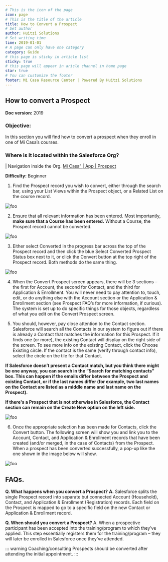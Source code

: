 ```yaml
---
# This is the icon of the page
icon: page
# This is the title of the article
title: How to Convert a Prospect
# Set author
author: Huitzi Solutions
# Set writing time
time: 2019-01-01
# A page can only have one category
category: Guide
# this page is sticky in article list
sticky: true
# this page will appear in aricle channel in home page
star: true
# You can customize the footer
footer: Mi Casa Resource Center | Powered By Huitzi Solutions
---
```


## How to convert a Prospect

**Doc version:** 2019

### **Objective:**  

In this section you will find how to convert a prospect when they enroll in one of Mi Casa’s courses.

### **Where is it located within the Salesforce Org?**

| Navigation inside the Org. [Mi Casa” | App | Prospect](https://micasa--partial.lightning.force.com/lightning/o/Lead/list?filterName=Recent)

**Difficulty:** Beginner

1. Find the Prospect record you wish to convert, either through the search bar, using your List Views within the Prospect object, or a Related List on the course record.

<img :src="$withBase('/assets/howToConvertAProspect/1.png')" alt="foo">

2. Ensure that all relevant information has been entered. Most importantly, **make sure that a Course has been entered.** Without a Course, the Prospect record cannot be converted.

<img :src="$withBase('/assets/howToConvertAProspect/2.png')" alt="foo">

3. Either select Converted in the progress bar across the top of the Prospect record and then click the blue Select Converted Prospect Status box next to it, or click the Convert button at the top right of the Prospect record. Both methods do the same thing.

<img :src="$withBase('/assets/howToConvertAProspect/3.png')" alt="foo">

4. When the Convert Prospect screen appears, there will be 3 sections – the first for Account, the second for Contact, and the third for Application & Enrollment. You will never need to pay attention to, touch, edit, or do anything else with the Account section or the Application & Enrollment section (see Prospect FAQ’s for more information, if curious). The system is set up to do specific things for those objects, regardless of what you edit on the Convert Prospect screen.

5. You should, however, pay close attention to the Contact section.  Salesforce will search all the Contacts in our system to figure out if there is already a Contact that matches the information for this Prospect. If it finds one (or more), the existing Contact will display on the right side of the screen. To see more info on the existing Contact, click the Choose Existing circle. If the contact is the same (verify through contact info), select the circle on the tile for that Contact.

**If Salesforce doesn’t present a Contact match, but you think there might be one anyway, you can search in the “Search for matching contacts” box. This can happen if the emails differ between the Prospect and existing Contact, or if the last names differ (for example, two last names on the Contact are listed as a middle name and last name on the Prospect).**

**If there's a Prospect that is not otherwise in Salesforce, the Contact section can remain on the Create New option on the left side.**

<img :src="$withBase('/assets/howToConvertAProspect/4.png')" alt="foo">

6. Once the appropriate selection has been made for Contacts, click the Convert button. The following screen will show you and link you to the Account, Contact, and Application & Enrollment records that have been created (and/or merged, in the case of Contacts) from the Prospect. When a prospect has been converted successfully, a pop-up like the one shown in the image below will show.

<img :src="$withBase('/assets/howToConvertAProspect/5.png')" alt="foo">

## **FAQs.**

**Q. What happens when you convert a Prospect?**
**A.** Salesforce splits the single Prospect record into separate but connected Account (Household), Contact, and Application & Enrollment (Registration) records. Each field on the Prospect is mapped to go to a specific field on the new Contact or Application & Enrollment record.

**Q. When should you convert a Prospect?**
A. When a prospective participant has been accepted into the training/program to which they’ve applied. This step essentially registers them for the training/program – they will later be enrolled in Salesforce once they’ve attended.

::: warning
Coaching/consulting Prospects should be converted after attending the initial appointment.
:::
